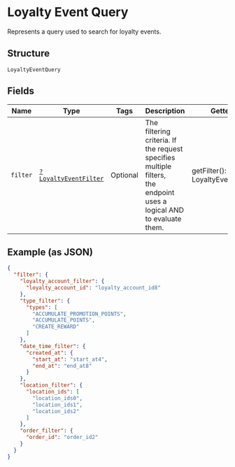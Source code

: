 
# Loyalty Event Query

Represents a query used to search for loyalty events.

## Structure

`LoyaltyEventQuery`

## Fields

| Name | Type | Tags | Description | Getter | Setter |
|  --- | --- | --- | --- | --- | --- |
| `filter` | [`?LoyaltyEventFilter`](../../doc/models/loyalty-event-filter.md) | Optional | The filtering criteria. If the request specifies multiple filters,<br>the endpoint uses a logical AND to evaluate them. | getFilter(): ?LoyaltyEventFilter | setFilter(?LoyaltyEventFilter filter): void |

## Example (as JSON)

```json
{
  "filter": {
    "loyalty_account_filter": {
      "loyalty_account_id": "loyalty_account_id8"
    },
    "type_filter": {
      "types": [
        "ACCUMULATE_PROMOTION_POINTS",
        "ACCUMULATE_POINTS",
        "CREATE_REWARD"
      ]
    },
    "date_time_filter": {
      "created_at": {
        "start_at": "start_at4",
        "end_at": "end_at8"
      }
    },
    "location_filter": {
      "location_ids": [
        "location_ids0",
        "location_ids1",
        "location_ids2"
      ]
    },
    "order_filter": {
      "order_id": "order_id2"
    }
  }
}
```

